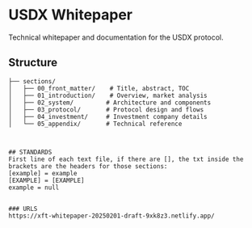 # USDX Whitepaper

Technical whitepaper and documentation for the USDX protocol.

## Structure
```whitepaper/
├── sections/
│   ├── 00_front_matter/    # Title, abstract, TOC
│   ├── 01_introduction/    # Overview, market analysis
│   ├── 02_system/         # Architecture and components
│   ├── 03_protocol/       # Protocol design and flows
│   ├── 04_investment/     # Investment company details
│   └── 05_appendix/       # Technical reference



## STANDARDS
First line of each text file, if there are [], the txt inside the brackets are the headers for those sections:
[example] = example
[EXAMPLE] = [EXAMPLE]
example = null


### URLS
https://xft-whitepaper-20250201-draft-9xk8z3.netlify.app/